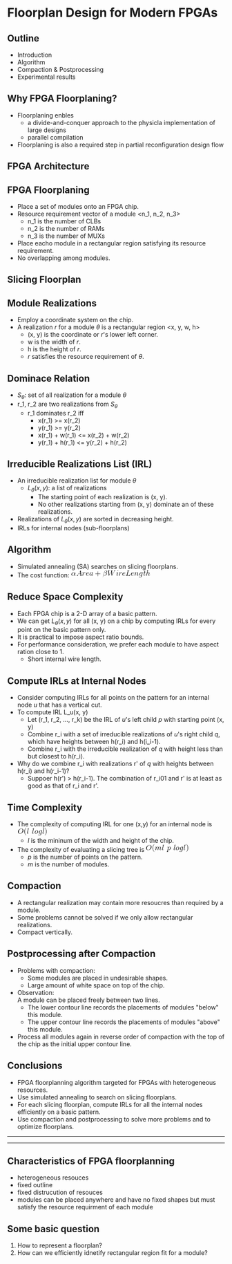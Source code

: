 # Floorplan Design for Modern FPGAs
## Outline
* Introduction 
* Algorithm
* Compaction & Postprocessing
* Experimental results

## Why FPGA Floorplaning?
* Floorplaning enbles
	* a divide-and-conquer approach to the physicla implementation
of large designs
	* parallel compilation
* Floorplaning is also a required step in partial
reconfiguration design flow

## FPGA Architecture

## FPGA Floorplaning
* Place a set of modules onto an FPGA chip.
* Resource requirement vector of a module <n_1, n_2, n_3>
	* n_1 is the number of CLBs
	* n_2 is the number of RAMs
	* n_3 is the number of MUXs
* Place eacho module in a rectangular region
satisfying its resource requirement.
* No overlapping among modules.

## Slicing Floorplan

## Module Realizations
* Employ a coordinate system on the chip.
* A realization $r$ for a module $\theta$ is a rectangular
region <x, y, w, h>
	* (x, y) is the coordinate or $r$'s lower left corner.
	* w is the width of $r$.
	* h is the height of $r$.
	* $r$ satisfies the resource requirement of $\theta$.

## Dominace Relation
* $S_\theta$: set of all realization for a module $\theta$
* r_1, r_2 are two realizations from $S_\theta$
	* r_1 dominates r_2 iff
		* x(r_1) >= x(r_2)
		* y(r_1) >= y(r_2)
		* x(r_1) + w(r_1) <= x(r_2) + w(r_2)
		* y(r_1) + h(r_1) <= y(r_2) + h(r_2)

## Irreducible Realizations List (IRL)
* An irreducible realization list for module $\theta$
	* $L_\theta (x, y)$: a list of realizations
		* The starting point of each realization is (x, y).
		* No other realizations starting from (x, y) dominate
an of these realizations.
* Realizations of $L_\theta (x, y)$ are sorted in decreasing 
height.
* IRLs for internal nodes (sub-floorplans)

## Algorithm
* Simulated annealing (SA) searches on slicing floorplans.
* The cost function:
![Alt Text](chap12Pic/pg12.gif)

## Reduce Space Complexity
* Each FPGA chip is a 2-D array of a basic pattern.
* We can get $L_\theta (x, y)$ for all (x, y) on a chip by
computing IRLs for every point on the basic pattern only.
* It is practical to impose aspect ratio bounds.
* For performance consideration, we prefer each
module to have aspect ration close to 1.
	* Short internal wire length.

## Compute IRLs at Internal Nodes
* Consider computing IRLs for all points on the
 pattern for an internal node *u* that has a vertical
 cut.
* To compute IRL L_u(x, y)
	* Let (r_1, r_2, ..., r_k) be the IRL of *u*'s left child *p*
 with starting point (x, y)
	* Combine r_i with a set of irreducible realizations of
 *u*'s right child *q*, which have heights between h(r_i)
 and h(i_i-1).
	* Combine r_i with the irreducible realization of *q*
 with height less than but closest to h(r_i).
* Why do we combine r_i with realizations r' of *q*
 with heights between h(r_i) and h(r_i-1)?
	* Suppoer h(r') > h(r_i-1). The
 combination of r_i01 and r' is at least as good
 as that of r_i and r'.

## Time Complexity
* The complexity of computing IRL for one (x,y)
 for an internal node is ![Alt Text](chap12Pic/pg18.gif)
	* *l* is the mininum of the width and height of the chip.
* The complexity of evaluating a slicing tree is ![Alt Text](chap12Pic/pg18_1.gif)
	* *p* is the number of points on the pattern.
	* *m* is the number of modules.

## Compaction
* A rectangular realization may contain more resoucres than required by a module.
* Some problems cannot be solved if we only
 allow rectangular realizations.
* Compact vertically.

## Postprocessing after Compaction
* Problems with compaction:
	* Some modules are placed in undesirable shapes.
	* Large amount of white space on top of the chip.
* Observation: <br>
A module can be placed freely between two lines.
	* The lower contour line records the placements of modules
 "below" this module.
	* The upper contour line records the placements of modules
 "above" this module.
* Process all modules again in reverse order of
 compaction with the top of the chip as the initial
 upper contour line.

## Conclusions
* FPGA floorplanning algorithm targeted for
 FPGAs with heterogeneous resources.
* Use simulated annealing to search on slicing floorplans.
* For each slicing floorplan, compute IRLs for all the internal
 nodes efficiently on a basic pattern.
* Use compaction and postprocessing to solve 
 more problems and to optimize floorplans.

---
---

## Characteristics of FPGA floorplanning
* heterogeneous resouces
* fixed outline 
* fixed distrucution of resouces
* modules can be placed anywhere
and have no fixed shapes but
must satisfy
the resource requirment of each module

## Some basic question
1. How to represent a floorplan?
2. How can we efficiently idnetify rectangular region
fit for a module?
 
